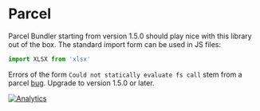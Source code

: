 # Parcel

Parcel Bundler starting from version 1.5.0 should play nice with this library
out of the box.  The standard import form can be used in JS files:

```js
import XLSX from 'xlsx'
```

Errors of the form `Could not statically evaluate fs call` stem from a parcel
[bug](https://github.com/parcel-bundler/parcel/pull/523#issuecomment-357486164).
Upgrade to version 1.5.0 or later.

[![Analytics](https://ga-beacon.appspot.com/UA-36810333-1/SheetJS/js-xlsx?pixel)](https://github.com/SheetJS/js-xlsx)
